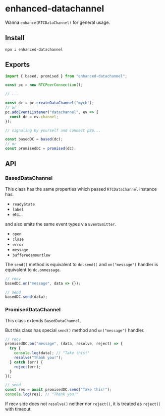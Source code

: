 # enhanced-datachannel

Wanna `enhance(RTCDataChannel)` for general usage.

## Install

```
npm i enhanced-datachannel
```

## Exports

```js
import { based, promised } from "enhanced-datachannel";

const pc = new RTCPeerConnection();

// ...

const dc = pc.createDataChannel("mych");
// or
pc.addEventListener("datachannel", ev => {
  const dc = ev.channel;
});

// signaling by yourself and connect p2p...

const basedDC = based(dc);
// or
const promisedDC = promised(dc);
```

## API

### BasedDataChannel

This class has the same properties which passed `RTCDataChannel` instance has.

- `readyState`
- `label`
- etc...

and also emits the same event types via `EventEmitter`.

- `open`
- `close`
- `error`
- `message`
- `bufferedamountlow`

The `send()` method is equivalent to `dc.send()` and `on("message")` handler is equivalent to `dc.onmessage`.

```js
// recv
basedDC.on("message", data => {});

// send
basedDC.send(data);
```

### PromisedDataChannel

This class extends `BasedDataChannel`.

But this class has special `send()` method and `on("message")` handler.

```js
// recv
promisedDC.on("message", (data, resolve, reject) => {
  try {
    console.log(data); // "Take this!"
    resolve("Thank you!");
  } catch (err) {
    reject(err);
  }
});

// send
const res = await promisedDC.send("Take this!");
console.log(res); // "Thank you!"
```

If recv side does not `resolve()` neither nor `reject()`, it is treated as `reject()` with timeout.

